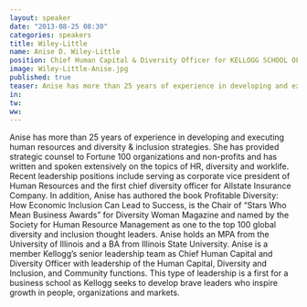 ```yaml
---
layout: speaker
date: "2013-08-25 08:30"
categories: speakers
title: Wiley-Little
name: Anise D. Wiley-Little
position: Chief Human Capital & Diversity Officer for KELLOGG SCHOOL OF MANAGEMENT, NORTHWESTERN UNIVERSITY
image: Wiley-Little-Anise.jpg
published: true
teaser: Anise has more than 25 years of experience in developing and executing human resources and diversity & inclusion strategies.
in:
tw:
ww: 
---
```

Anise has more than 25 years of experience in developing and executing human resources and diversity & inclusion strategies. She has provided strategic counsel to Fortune 100 organizations and non-profits and has written and spoken extensively on the topics of HR, diversity and worklife. Recent leadership positions include serving as corporate vice president of Human Resources and the first chief diversity officer for Allstate Insurance Company. 
In addition, Anise has authored the book Profitable Diversity: How Economic Inclusion Can Lead to Success, is the Chair of “Stars Who Mean Business Awards” for Diversity Woman Magazine and named by the Society for Human Resource Management as one to the top 100 global diversity and inclusion thought leaders. Anise holds an MPA from the University of Illinois and a BA from Illinois State University. 
Anise is a member Kellogg’s senior leadership team as Chief Human Capital and Diversity Officer with leadership of the Human Capital, Diversity and Inclusion, and Community functions. This type of leadership is a first for a business school as Kellogg seeks to develop brave leaders who inspire growth in people, organizations and markets. 